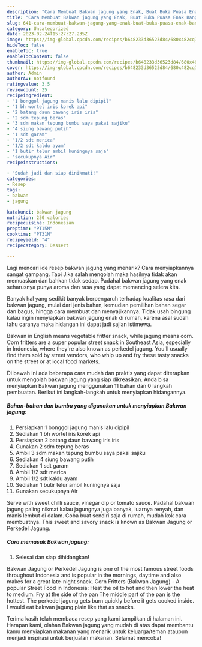 ```yaml
---
description: "Cara Membuat Bakwan jagung yang Enak, Buat Buka Puasa Enak Banget"
title: "Cara Membuat Bakwan jagung yang Enak, Buat Buka Puasa Enak Banget"
slug: 641-cara-membuat-bakwan-jagung-yang-enak-buat-buka-puasa-enak-banget
category: Uncategorized
date: 2023-02-24T15:27:27.235Z
image: https://img-global.cpcdn.com/recipes/b648233d36523d84/680x482cq70/bakwan-jagung-foto-resep-utama.jpg
hideToc: false
enableToc: true
enableTocContent: false
thumbnail: https://img-global.cpcdn.com/recipes/b648233d36523d84/680x482cq70/bakwan-jagung-foto-resep-utama.jpg
cover: https://img-global.cpcdn.com/recipes/b648233d36523d84/680x482cq70/bakwan-jagung-foto-resep-utama.jpg
author: Admin
authorAv: notfound
ratingvalue: 3.5
reviewcount: 25
recipeingredient:
- "1 bonggol jagung manis lalu dipipil"
- "1 bh wortel iris korek api"
- "2 batang daun bawang iris iris"
- "2 sdm tepung beras"
- "3 sdm makan tepung bumbu saya pakai sajiku"
- "4 siung bawang putih"
- "1 sdt garam"
- "1/2 sdt merica"
- "1/2 sdt kaldu ayam"
- "1 butir telur ambil kuningnya saja"
- "secukupnya Air"
recipeinstructions:

- "Sudah jadi dan siap dinikmati!"
categories:
- Resep
tags:
- bakwan
- jagung

katakunci: bakwan jagung 
nutrition: 230 calories
recipecuisine: Indonesian
preptime: "PT15M"
cooktime: "PT31M"
recipeyield: "4"
recipecategory: Dessert

---
```



Lagi mencari ide resep bakwan jagung yang menarik? Cara menyiapkannya sangat gampang. Tapi Jika salah mengolah maka hasilnya tidak akan memuaskan dan bahkan tidak sedap. Padahal bakwan jagung yang enak seharusnya punya aroma dan rasa yang dapat memancing selera kita.


Banyak hal yang sedikit banyak berpengaruh terhadap kualitas rasa dari bakwan jagung, mulai dari jenis bahan, kemudian pemilihan bahan segar dan bagus, hingga cara membuat dan menyajikannya. Tidak usah bingung kalau ingin menyiapkan bakwan jagung enak di rumah, karena asal sudah tahu caranya maka hidangan ini dapat jadi sajian istimewa.

Bakwan in English means vegetable fritter snack, while jagung means corn. Corn fritters are a super popular street snack in Southeast Asia, especially in Indonesia, where they&#39;re also known as perkedel jagung. You&#39;ll usually find them sold by street vendors, who whip up and fry these tasty snacks on the street or at local food markets.


Di bawah ini ada beberapa cara mudah dan praktis yang dapat diterapkan untuk mengolah bakwan jagung yang siap dikreasikan. Anda bisa menyiapkan Bakwan jagung menggunakan 11 bahan dan 0 langkah pembuatan. Berikut ini langkah-langkah untuk menyiapkan hidangannya.

<!--inarticleads1-->

##### Bahan-bahan dan bumbu yang digunakan untuk menyiapkan Bakwan jagung:

1. Persiapkan 1 bonggol jagung manis lalu dipipil
1. Sediakan 1 bh wortel iris korek api
1. Persiapkan 2 batang daun bawang iris iris
1. Gunakan 2 sdm tepung beras
1. Ambil 3 sdm makan tepung bumbu saya pakai sajiku
1. Sediakan 4 siung bawang putih
1. Sediakan 1 sdt garam
1. Ambil 1/2 sdt merica
1. Ambil 1/2 sdt kaldu ayam
1. Sediakan 1 butir telur ambil kuningnya saja
1. Gunakan secukupnya Air


Serve with sweet chilli sauce, vinegar dip or tomato sauce. Padahal bakwan jagung paling nikmat kalau jagungnya juga banyak, luarnya renyah, dan manis lembut di dalam. Coba buat sendiri saja di rumah, mudah kok cara membuatnya. This sweet and savory snack is known as Bakwan Jagung or Perkedel Jagung. 

<!--inarticleads2-->

##### Cara memasak Bakwan jagung:


1. Selesai dan siap dihidangkan!

Bakwan Jagung or Perkedel Jagung is one of the most famous street foods throughout Indonesia and is popular in the mornings, daytime and also makes for a great late-night snack. Corn Fritters (Bakwan Jagung) - A popular Street Food in Indonesia: Heat the oil to hot and then lower the heat to medium. Fry at the side of the pan The middle part of the pan is the hottest. The perkedel jagung gets burn quickly before it gets cooked inside. I would eat bakwan jagung plain like that as snacks. 

Terima kasih telah membaca resep yang kami tampilkan di halaman ini. Harapan kami, olahan Bakwan jagung yang mudah di atas dapat membantu kamu menyiapkan makanan yang menarik untuk keluarga/teman ataupun menjadi inspirasi untuk berjualan makanan. Selamat mencoba!
